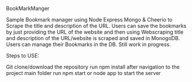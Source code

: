 BookMarkManger

Sample Bookmark manager using Node Express Mongo & Cheerio to Scrape the title and description of the URL. Users can save the bookmarks by just providing the URL of the website and then using Webscraping title and description of the URL/website is scraped and saved in MonogoDB. Users can manage their Bookmarks in the DB. Still work in progress.

Steps to USE:

Git clone/download the repository run npm install after navigation to the project main folder run npm start or node app to start the server